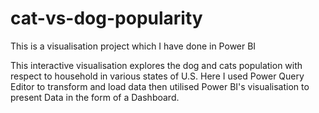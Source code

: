 # cat-vs-dog-popularity

This is a visualisation project which I have done in Power BI

This interactive visualisation explores the dog and cats population with respect to household in various states of U.S. Here I used Power Query Editor to transform and load data then utilised Power BI's visualisation to present Data in the form of a Dashboard.
